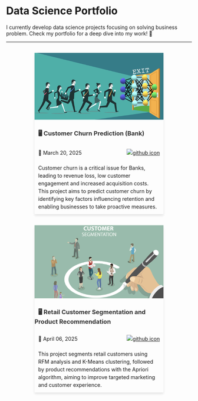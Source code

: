 
# Data Science Portfolio

I currently develop data science projects focusing on solving business problem. 
Check my portfolio for a deep dive into my work! 👀

---

<style>
  .project-container {
    display: flex;
    flex-wrap: wrap;
    justify-content: center;
  }
  .project-card {
    width: 350px;
    overflow: hidden;
    margin: 15px;
    box-shadow: 0px 4px 6px rgba(0, 0, 0, 0.1);
    text-align: left;
  }
  .project-card img {
    width: 100%;
    height: auto;
  }
  .project-card h3 a {
    margin: 0;
    text-decoration: none;
    color: #333;
    padding: 10px;
  }
  .project-card p {
    margin: 0;
    display: flex;
    justify-content: space-between;
    align-items: center;
    padding: 10px;
    line-height: 1.5;
  }
  .github-badge img {
    width: 150px;
    height: auto;
  }

</style>

<div class="project-container">
  
  <div class="project-card">
    <img src="images/churn.png" alt="Churn Image">
    <h3><a href="https://leahuynh01.github.io/Customer-Churn-Prediction-Bank-/">🖥 Customer Churn Prediction (Bank)</a></h3>
    <p>📅 March 20, 2025    <a href="https://github.com/leahuynh01/Customer-Churn-Prediction-Bank-" class = "github-badge" target = "_blank"><img src="https://img.shields.io/badge/GitHub-View_on_GitHub-blue?logo=GitHub" alt = "github icon"> </a> </p> 
    <p>Customer churn is a critical issue for Banks, leading to revenue loss, low customer engagement and increased acquisition costs. This project aims to predict customer churn by identifying key factors influencing retention and enabling businesses to take proactive measures.</p>

  </div>

<div class="project-container">
  
  <div class="project-card">
    <img src="images/segmentation.png" alt="Customer Segmentation">
    <h3><a href="https://leahuynh01.github.io/Customer-Segmentation-Online-Retail/">🖥 Retail Customer Segmentation and Product Recommendation</a></h3>
    <p>📅 April 06, 2025    <a href="https://github.com/leahuynh01/Customer-Segmentation-Online-Retail" class = "github-badge" target = "_blank"><img src="https://img.shields.io/badge/GitHub-View_on_GitHub-blue?logo=GitHub" alt = "github icon"> </a> </p> 
    <p>This project segments retail customers using RFM analysis and K-Means clustering, followed by product recommendations with the Apriori algorithm, aiming to improve targeted marketing and customer experience.</p>

  </div>

<!-- 
  <div class="project-card">
    <img src="https://s3-ap-south-1.amazonaws.com/static.awfis.com/wp-content/uploads/2017/07/07184649/ProjectManagement.jpg" alt="Project 2 Image">
    <h3><a href="https://github.com/yourusername/project2"> 🖥 Project name</a></h3>
    <p>📅 Dec 10, 2019</p>
    <p>Description within 2 to 3 sentences</p>
  </div>

  <div class="project-card">
    <img src="https://projectspivot.com/wp-content/uploads/2023/06/Project-Initiation-How-to-Start-a-Project.png" alt="Project 3 Image">
    <h3><a href="https://github.com/yourusername/project3">🗄 Project name</a></h3>
    <p>📅 Dec 2, 2019</p>
    <p>Description within 2 to 3 sentences</p>
  </div>

</div>

---

<!-- 🔗 Check out my <a href="https://github.com/yourusername">GitHub</a> for more projects! -->
